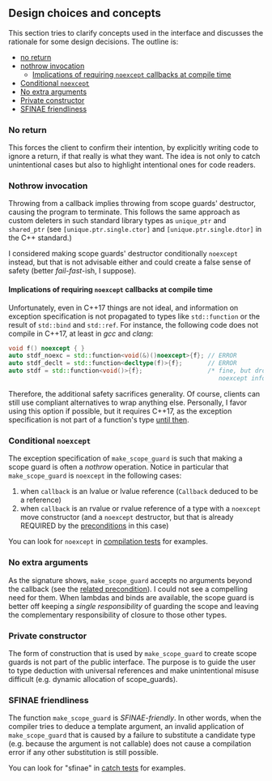 ## Design choices and concepts

This section tries to clarify concepts used in the interface and discusses the
rationale for some design decisions. The outline is:

- [no return](#no-return)
- [nothrow invocation](#nothrow-invocation)
  * [Implications of requiring `noexcept` callbacks at compile time](#implications-of-requiring-noexcept-callbacks-at-compile-time)
- [Conditional `noexcept`](#conditional-noexcept)
- [No extra arguments](#no-extra-arguments)
- [Private constructor](#private-constructor)
- [SFINAE friendliness](#sfinae-friendliness)

### No return

This forces the client to confirm their intention, by explicitly
writing code to ignore a return, if that really is what they want. The idea is
not only to catch unintentional cases but also to highlight intentional ones for
code readers.

### Nothrow invocation

Throwing from a callback implies throwing from scope guards' destructor, causing
the program to terminate. This follows the same approach as custom deleters in
such standard library types as `unique_ptr` and `shared_ptr` (see
`[unique.ptr.single.ctor]` and `[unique.ptr.single.dtor]` in the C++
standard.)

I considered making scope guards' destructor conditionally `noexcept` instead,
but that is not advisable either and could create a false sense of safety
(better _fail-fast_-ish, I suppose).

#### Implications of requiring `noexcept` callbacks at compile time

Unfortunately, even in C++17 things are not ideal, and information on
exception specification is not propagated to types like `std::function` or
the result of `std::bind` and `std::ref`. For instance, the following code
does not compile in C++17, at least in _gcc_ and _clang_:

```c++
void f() noexcept { }
auto stdf_noexc = std::function<void(&)()noexcept>{f}; // ERROR
auto stdf_declt = std::function<decltype(f)>{f};       // ERROR
auto stdf = std::function<void()>{f};                  /* fine, but drops
                                                          noexcept info */
```

Therefore, the additional safety sacrifices generality. Of course, clients can
still use compliant alternatives to wrap anything else. Personally, I favor
using this option if possible, but it requires C++17, as the exception
specification is not part of a function's type
[until then](http://www.open-std.org/jtc1/sc22/wg21/docs/papers/2015/p0012r1.html).

### Conditional `noexcept`

The exception specification of `make_scope_guard` is such that making a scope
guard is often a _nothrow_ operation. Notice in particular that
`make_scope_guard` is `noexcept` in the following cases:

1. when `callback` is an lvalue or lvalue reference (`Callback` deduced to be
a reference)
2. when `callback` is an rvalue or rvalue reference of a type with a `noexcept`
move constructor (and a `noexcept` destructor, but that is already REQUIRED by
the [preconditions](#preconditions-in-detail) in this case)

You can look for `noexcept` in [compilation tests](compile_time_tests.cpp) for
examples.

### No extra arguments

As the signature shows, `make_scope_guard` accepts no arguments beyond
the callback (see the [related precondition](#invocable-with-no-arguments)).
I could not see a compelling need for them. When lambdas and binds are
available, the scope guard is better off keeping a _single responsibility_ of
guarding the scope and leaving the complementary responsibility of closure to
those other types.

### Private constructor

The form of construction that is used by `make_scope_guard` to create scope
guards is not part of the public interface. The purpose is to guide the user to
type deduction with universal references and make unintentional misuse difficult
(e.g. dynamic allocation of scope_guards).

### SFINAE friendliness

The function `make_scope_guard` is _SFINAE-friendly_. In other words, when the
compiler tries to deduce a template argument, an invalid application of
`make_scope_guard` that is caused by a failure to substitute a candidate type
(e.g. because the argument is not callable) does not cause a compilation error
if any other substitution is still possible.

You can look for "sfinae" in [catch tests](catch_tests.cpp) for examples.
